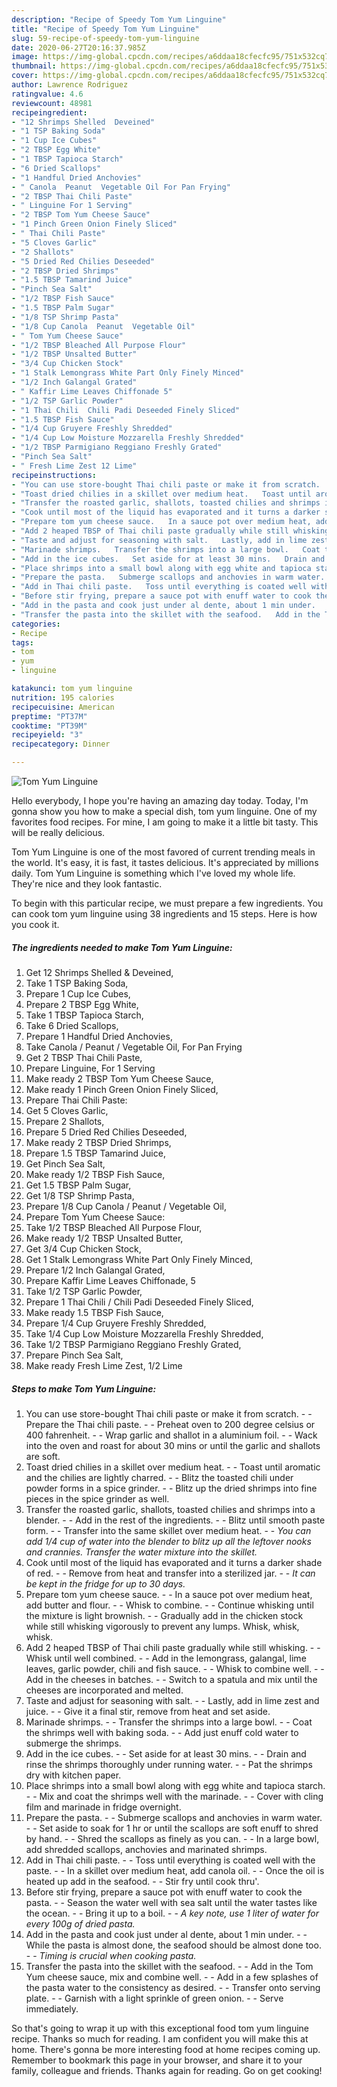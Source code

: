 ```yaml
---
description: "Recipe of Speedy Tom Yum Linguine"
title: "Recipe of Speedy Tom Yum Linguine"
slug: 59-recipe-of-speedy-tom-yum-linguine
date: 2020-06-27T20:16:37.985Z
image: https://img-global.cpcdn.com/recipes/a6ddaa18cfecfc95/751x532cq70/tom-yum-linguine-recipe-main-photo.jpg
thumbnail: https://img-global.cpcdn.com/recipes/a6ddaa18cfecfc95/751x532cq70/tom-yum-linguine-recipe-main-photo.jpg
cover: https://img-global.cpcdn.com/recipes/a6ddaa18cfecfc95/751x532cq70/tom-yum-linguine-recipe-main-photo.jpg
author: Lawrence Rodriguez
ratingvalue: 4.6
reviewcount: 48981
recipeingredient:
- "12 Shrimps Shelled  Deveined"
- "1 TSP Baking Soda"
- "1 Cup Ice Cubes"
- "2 TBSP Egg White"
- "1 TBSP Tapioca Starch"
- "6 Dried Scallops"
- "1 Handful Dried Anchovies"
- " Canola  Peanut  Vegetable Oil For Pan Frying"
- "2 TBSP Thai Chili Paste"
- " Linguine For 1 Serving"
- "2 TBSP Tom Yum Cheese Sauce"
- "1 Pinch Green Onion Finely Sliced"
- " Thai Chili Paste"
- "5 Cloves Garlic"
- "2 Shallots"
- "5 Dried Red Chilies Deseeded"
- "2 TBSP Dried Shrimps"
- "1.5 TBSP Tamarind Juice"
- "Pinch Sea Salt"
- "1/2 TBSP Fish Sauce"
- "1.5 TBSP Palm Sugar"
- "1/8 TSP Shrimp Pasta"
- "1/8 Cup Canola  Peanut  Vegetable Oil"
- " Tom Yum Cheese Sauce"
- "1/2 TBSP Bleached All Purpose Flour"
- "1/2 TBSP Unsalted Butter"
- "3/4 Cup Chicken Stock"
- "1 Stalk Lemongrass White Part Only Finely Minced"
- "1/2 Inch Galangal Grated"
- " Kaffir Lime Leaves Chiffonade 5"
- "1/2 TSP Garlic Powder"
- "1 Thai Chili  Chili Padi Deseeded Finely Sliced"
- "1.5 TBSP Fish Sauce"
- "1/4 Cup Gruyere Freshly Shredded"
- "1/4 Cup Low Moisture Mozzarella Freshly Shredded"
- "1/2 TBSP Parmigiano Reggiano Freshly Grated"
- "Pinch Sea Salt"
- " Fresh Lime Zest 12 Lime"
recipeinstructions:
- "You can use store-bought Thai chili paste or make it from scratch.  Prepare the Thai chili paste.   Preheat oven to 200 degree celsius or 400 fahrenheit.   Wrap garlic and shallot in a aluminium foil.   Wack into the oven and roast for about 30 mins or until the garlic and shallots are soft."
- "Toast dried chilies in a skillet over medium heat.   Toast until aromatic and the chilies are lightly charred.   Blitz the toasted chili under powder forms in a spice grinder.   Blitz up the dried shrimps into fine pieces in the spice grinder as well."
- "Transfer the roasted garlic, shallots, toasted chilies and shrimps into a blender.   Add in the rest of the ingredients.   Blitz until smooth paste form.   Transfer into the same skillet over medium heat.   *You can add 1/4 cup of water into the blender to blitz up all the leftover nooks and crannies. Transfer the water mixture into the skillet.*"
- "Cook until most of the liquid has evaporated and it turns a darker shade of red.   Remove from heat and transfer into a sterilized jar.   *It can be kept in the fridge for up to 30 days.*"
- "Prepare tom yum cheese sauce.   In a sauce pot over medium heat, add butter and flour.   Whisk to combine.   Continue whisking until the mixture is light brownish.   Gradually add in the chicken stock while still whisking vigorously to prevent any lumps. Whisk, whisk, whisk."
- "Add 2 heaped TBSP of Thai chili paste gradually while still whisking.   Whisk until well combined.   Add in the lemongrass, galangal, lime leaves, garlic powder, chili and fish sauce.   Whisk to combine well.   Add in the cheeses in batches.   Switch to a spatula and mix until the cheeses are incorporated and melted."
- "Taste and adjust for seasoning with salt.   Lastly, add in lime zest and juice.   Give it a final stir, remove from heat and set aside."
- "Marinade shrimps.   Transfer the shrimps into a large bowl.   Coat the shrimps well with baking soda.   Add just enuff cold water to submerge the shrimps."
- "Add in the ice cubes.   Set aside for at least 30 mins.   Drain and rinse the shrimps thoroughly under running water.   Pat the shrimps dry with kitchen paper."
- "Place shrimps into a small bowl along with egg white and tapioca starch.   Mix and coat the shrimps well with the marinade.   Cover with cling film and marinade in fridge overnight."
- "Prepare the pasta.   Submerge scallops and anchovies in warm water.   Set aside to soak for 1 hr or until the scallops are soft enuff to shred by hand.   Shred the scallops as finely as you can.   In a large bowl, add shredded scallops, anchovies and marinated shrimps."
- "Add in Thai chili paste.   Toss until everything is coated well with the paste.   In a skillet over medium heat, add canola oil.   Once the oil is heated up add in the seafood.   Stir fry until cook thru&#39;."
- "Before stir frying, prepare a sauce pot with enuff water to cook the pasta.   Season the water well with sea salt until the water tastes like the ocean.   Bring it up to a boil.   *A key note, use 1 liter of water for every 100g of dried pasta.*"
- "Add in the pasta and cook just under al dente, about 1 min under.   While the pasta is almost done, the seafood should be almost done too.   *Timing is crucial when cooking pasta.*"
- "Transfer the pasta into the skillet with the seafood.   Add in the Tom Yum cheese sauce, mix and combine well.   Add in a few splashes of the pasta water to the consistency as desired.   Transfer onto serving plate.   Garnish with a light sprinkle of green onion.   Serve immediately."
categories:
- Recipe
tags:
- tom
- yum
- linguine

katakunci: tom yum linguine 
nutrition: 195 calories
recipecuisine: American
preptime: "PT37M"
cooktime: "PT39M"
recipeyield: "3"
recipecategory: Dinner

---
```



![Tom Yum Linguine](https://img-global.cpcdn.com/recipes/a6ddaa18cfecfc95/751x532cq70/tom-yum-linguine-recipe-main-photo.jpg)

Hello everybody, I hope you're having an amazing day today. Today, I'm gonna show you how to make a special dish, tom yum linguine. One of my favorites food recipes. For mine, I am going to make it a little bit tasty. This will be really delicious.

Tom Yum Linguine is one of the most favored of current trending meals in the world. It's easy, it is fast, it tastes delicious. It's appreciated by millions daily. Tom Yum Linguine is something which I've loved my whole life. They're nice and they look fantastic.




To begin with this particular recipe, we must prepare a few ingredients. You can cook tom yum linguine using 38 ingredients and 15 steps. Here is how you cook it.

<!--inarticleads1-->

##### The ingredients needed to make Tom Yum Linguine:

1. Get 12 Shrimps Shelled &amp; Deveined,
1. Take 1 TSP Baking Soda,
1. Prepare 1 Cup Ice Cubes,
1. Prepare 2 TBSP Egg White,
1. Take 1 TBSP Tapioca Starch,
1. Take 6 Dried Scallops,
1. Prepare 1 Handful Dried Anchovies,
1. Take  Canola / Peanut / Vegetable Oil, For Pan Frying
1. Get 2 TBSP Thai Chili Paste,
1. Prepare  Linguine, For 1 Serving
1. Make ready 2 TBSP Tom Yum Cheese Sauce,
1. Make ready 1 Pinch Green Onion Finely Sliced,
1. Prepare  Thai Chili Paste:
1. Get 5 Cloves Garlic,
1. Prepare 2 Shallots,
1. Prepare 5 Dried Red Chilies Deseeded,
1. Make ready 2 TBSP Dried Shrimps,
1. Prepare 1.5 TBSP Tamarind Juice,
1. Get Pinch Sea Salt,
1. Make ready 1/2 TBSP Fish Sauce,
1. Get 1.5 TBSP Palm Sugar,
1. Get 1/8 TSP Shrimp Pasta,
1. Prepare 1/8 Cup Canola / Peanut / Vegetable Oil,
1. Prepare  Tom Yum Cheese Sauce:
1. Take 1/2 TBSP Bleached All Purpose Flour,
1. Make ready 1/2 TBSP Unsalted Butter,
1. Get 3/4 Cup Chicken Stock,
1. Get 1 Stalk Lemongrass White Part Only Finely Minced,
1. Prepare 1/2 Inch Galangal Grated,
1. Prepare  Kaffir Lime Leaves Chiffonade, 5
1. Take 1/2 TSP Garlic Powder,
1. Prepare 1 Thai Chili / Chili Padi Deseeded Finely Sliced,
1. Make ready 1.5 TBSP Fish Sauce,
1. Prepare 1/4 Cup Gruyere Freshly Shredded,
1. Take 1/4 Cup Low Moisture Mozzarella Freshly Shredded,
1. Take 1/2 TBSP Parmigiano Reggiano Freshly Grated,
1. Prepare Pinch Sea Salt,
1. Make ready  Fresh Lime Zest, 1/2 Lime




<!--inarticleads2-->

##### Steps to make Tom Yum Linguine:

1. You can use store-bought Thai chili paste or make it from scratch. -  - Prepare the Thai chili paste.  -  - Preheat oven to 200 degree celsius or 400 fahrenheit.  -  - Wrap garlic and shallot in a aluminium foil.  -  - Wack into the oven and roast for about 30 mins or until the garlic and shallots are soft.
1. Toast dried chilies in a skillet over medium heat.  -  - Toast until aromatic and the chilies are lightly charred.  -  - Blitz the toasted chili under powder forms in a spice grinder.  -  - Blitz up the dried shrimps into fine pieces in the spice grinder as well.
1. Transfer the roasted garlic, shallots, toasted chilies and shrimps into a blender.  -  - Add in the rest of the ingredients.  -  - Blitz until smooth paste form.  -  - Transfer into the same skillet over medium heat.  -  - *You can add 1/4 cup of water into the blender to blitz up all the leftover nooks and crannies. Transfer the water mixture into the skillet.*
1. Cook until most of the liquid has evaporated and it turns a darker shade of red.  -  - Remove from heat and transfer into a sterilized jar.  -  - *It can be kept in the fridge for up to 30 days.*
1. Prepare tom yum cheese sauce.  -  - In a sauce pot over medium heat, add butter and flour.  -  - Whisk to combine.  -  - Continue whisking until the mixture is light brownish.  -  - Gradually add in the chicken stock while still whisking vigorously to prevent any lumps. Whisk, whisk, whisk.
1. Add 2 heaped TBSP of Thai chili paste gradually while still whisking.  -  - Whisk until well combined.  -  - Add in the lemongrass, galangal, lime leaves, garlic powder, chili and fish sauce.  -  - Whisk to combine well.  -  - Add in the cheeses in batches.  -  - Switch to a spatula and mix until the cheeses are incorporated and melted.
1. Taste and adjust for seasoning with salt.  -  - Lastly, add in lime zest and juice.  -  - Give it a final stir, remove from heat and set aside.
1. Marinade shrimps.  -  - Transfer the shrimps into a large bowl.  -  - Coat the shrimps well with baking soda.  -  - Add just enuff cold water to submerge the shrimps.
1. Add in the ice cubes.  -  - Set aside for at least 30 mins.  -  - Drain and rinse the shrimps thoroughly under running water.  -  - Pat the shrimps dry with kitchen paper.
1. Place shrimps into a small bowl along with egg white and tapioca starch.  -  - Mix and coat the shrimps well with the marinade.  -  - Cover with cling film and marinade in fridge overnight.
1. Prepare the pasta.  -  - Submerge scallops and anchovies in warm water.  -  - Set aside to soak for 1 hr or until the scallops are soft enuff to shred by hand.  -  - Shred the scallops as finely as you can.  -  - In a large bowl, add shredded scallops, anchovies and marinated shrimps.
1. Add in Thai chili paste.  -  - Toss until everything is coated well with the paste.  -  - In a skillet over medium heat, add canola oil.  -  - Once the oil is heated up add in the seafood.  -  - Stir fry until cook thru&#39;.
1. Before stir frying, prepare a sauce pot with enuff water to cook the pasta.  -  - Season the water well with sea salt until the water tastes like the ocean.  -  - Bring it up to a boil.  -  - *A key note, use 1 liter of water for every 100g of dried pasta.*
1. Add in the pasta and cook just under al dente, about 1 min under.  -  - While the pasta is almost done, the seafood should be almost done too.  -  - *Timing is crucial when cooking pasta.*
1. Transfer the pasta into the skillet with the seafood.  -  - Add in the Tom Yum cheese sauce, mix and combine well.  -  - Add in a few splashes of the pasta water to the consistency as desired.  -  - Transfer onto serving plate.  -  - Garnish with a light sprinkle of green onion.  -  - Serve immediately.




So that's going to wrap it up with this exceptional food tom yum linguine recipe. Thanks so much for reading. I am confident you will make this at home. There's gonna be more interesting food at home recipes coming up. Remember to bookmark this page in your browser, and share it to your family, colleague and friends. Thanks again for reading. Go on get cooking!
